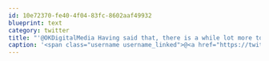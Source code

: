 ```yaml
---
id: 10e72370-fe40-4f04-83fc-8602aaf49932
blueprint: text
category: twitter
title: "'@OKDigitalMedia Having said that, there is a while lot more to both sides than just what happened during the arrest."
caption: '<span class="username username_linked">@<a href="https://twitter.com/OKDigitalMedia" title="John Thiessen">OKDigitalMedia</a></span> Having said that, there is a while lot more to both sides than just what happened during the arrest.'
---
```


